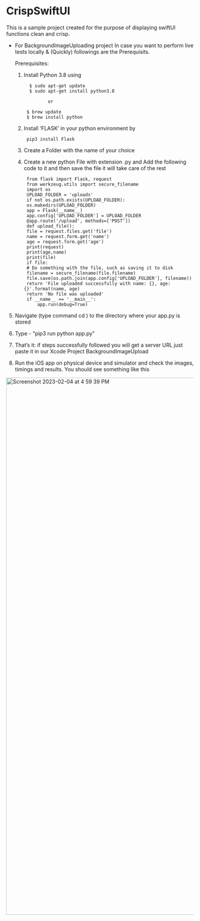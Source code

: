 # CrispSwiftUI
This is a sample project created for the purpose of displaying swiftUI functions clean and crisp. 


- For BackgroundImageUploading project In case you want to perform live tests locally & (Quickly) followings are the Prerequisits.

	Prerequisites: 

	1. Install Python 3.8 using 

			 $ sudo apt-get update
			 $ sudo apt-get install python3.8

					or

			$ brew update 
			$ brew install python

	2. Install ‘FLASK’ in your python environment by

 			pip3 install Flask

	3. Create a Folder with the name of your choice 

	4. Create a new python File with extension .py and Add the following code to it and then save the file it will take care of the rest 

            from flask import Flask, request
            from werkzeug.utils import secure_filename
            import os
            UPLOAD_FOLDER = 'uploads'
            if not os.path.exists(UPLOAD_FOLDER):
            os.makedirs(UPLOAD_FOLDER)
            app = Flask(__name__)
            app.config['UPLOAD_FOLDER'] = UPLOAD_FOLDER
            @app.route('/upload', methods=['POST'])
            def upload_file():
            file = request.files.get('file')
            name = request.form.get('name')
            age = request.form.get('age')
            print(request)
            print(age,name)
            print(file)
            if file:
            # Do something with the file, such as saving it to disk
            filename = secure_filename(file.filename)
            file.save(os.path.join(app.config['UPLOAD_FOLDER'], filename))
            return 'File uploaded successfully with name: {}, age: {}'.format(name, age)
            return 'No file was uploaded'
            if __name__ == '__main__':
                app.run(debug=True)


5. Navigate (type command cd ) to the directory where your app.py is stored 

6. Type - "pip3 run python app.py”

7. That’s it:  if steps successfully followed you will get a server URL just paste it in our Xcode Project BackgroundImageUpload

8. Run the iOS app on physical device and simulator and check the images, timings and results. You should see something like this

<img width="1440" alt="Screenshot 2023-02-04 at 4 59 39 PM" src="https://user-images.githubusercontent.com/15359399/216788228-7574f569-07a5-4344-91c6-717a467e3923.png">

